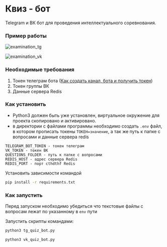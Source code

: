 # Квиз - бот

Telegram и ВК бот для проведения интеллектуального соревнования. 

### Пример работы

![examination_tg](https://github.com/SrgMarkov/BOT_quiz/assets/107784915/8dd17d2d-310a-4075-9616-3c397554206c)


![examination_vk](https://github.com/SrgMarkov/BOT_quiz/assets/107784915/a3ed82b3-676c-4313-9a50-4f1925359372)


### Необходимые требования

1. Токен телеграм бота ([Как создать канал, бота и получить токен](https://smmplanner.com/blog/otlozhennyj-posting-v-telegram/))
2. Токен группы ВК
3. Данные сервера Redis

### Как установить

- Python3 должен быть уже установлен, виртуальное окружение для проекта скопировано и активировано.
- в директории с файлами программы необходимо создать `.env` файл, в котором прописать токены  `ТОКЕН=значение`, а так же путь к папке с вопросами и данные сервера redis
```
TELEGRAM_BOT_TOKEN - токен телеграм
VK_TOKEN - токен ВК
QUESTIONS_FOLDER - путь к папке с вопросами
REDIS_HOST - адрес сервера Redis
REDIS_PORT - порт cthdthf Redis
```
Установить зависимости командой
```bash
pip install -r requirements.txt
```
### Как запустить
Перед запуском необходимо убедиться что текстовые файлы с вопросам лежат по указанному в `env` пути

Запустить скрипты командами:
```bash
python3 tg_quiz_bot.py
```
```bash
python3 vk_quiz_bot.py
```


